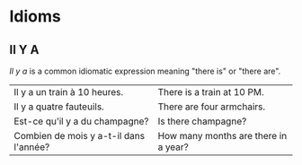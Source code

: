 # Idioms

## Il Y A

_Il y a_ is a common idiomatic expression meaning "there is" or "there are".

|                                        |                                      |
| -------------------------------------- | ------------------------------------ |
| Il y a un train à 10 heures.           | There is a train at 10 PM.           |
| Il y a quatre fauteuils.               | There are four armchairs.            |
| Est-ce qu'il y a du champagne?         | Is there champagne?                  |
| Combien de mois y a-t-il dans l'année? | How many months are there in a year? |
